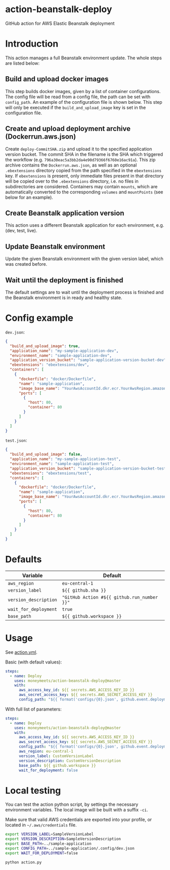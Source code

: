 # action-beanstalk-deploy
GitHub action for AWS Elastic Beanstalk deployment


# Introduction
This action manages a full Beanstalk environment update. The whole steps are listed below:

## Build and upload docker images
This step builds docker images, given by a list of container configurations.
The config file will be read from a config file, the path can be set with `config_path`.
An example of the configuration file is shown below.
This step will only be executed if the `build_and_upload_image` key is set in the configuration file.

## Create and upload deployment archive (Dockerrun.aws.json)
Create `deploy-CommitSHA.zip` and upload it to the specified application version bucket.
The commit SHA in the filename is the SHA which triggered the workflow (e.g. `796a30eac5a3bb2da4e90d79366f6760e16ac91a`).
This zip archive contains the `Dockerrun.aws.json`, as well as an optional `.ebextensions` directory copied from the path specified in the `ebextensions` key.
If `ebextensions` is present, only immediate files present in that directory will be copied over to the `.ebextensions` directory, i.e. no files in subdirectories are considered. 
Containers may contain `mounts`, which are automatically converted to the corresponding `volumes` and `mountPoints` (see below for an example). 

## Create Beanstalk application version
This action uses a different Beanstalk application for each environment, e.g. (dev, test, live).

## Update Beanstalk environment
Update the given Beanstalk environment with the given version label, which was created before.

## Wait until the deployment is finished
The default settings are to wait until the deployment process is finished and the Beanstalk environment is in ready and healthy state.


# Config example
`dev.json`:
```json
{
  "build_and_upload_image": true,
  "application_name": "my-sample-application-dev",
  "environment_name": "sample-application-dev",
  "application_version_bucket": "sample-application-version-bucket-dev",
  "ebextensions": "ebextensions/dev",
  "containers": [
    {
      "dockerfile": "docker/Dockerfile",
      "name": "sample-application",
      "image_base_name": "YourAwsAccountId.dkr.ecr.YourAwsRegion.amazonaws.com/your-ecr-repository",
      "ports": [
        {
          "host": 80,
          "container": 80
        }
      ]
    }
  ]
}
```

`test.json`:
```json
{
  "build_and_upload_image": false,
  "application_name": "my-sample-application-test",
  "environment_name": "sample-application-test",
  "application_version_bucket": "sample-application-version-bucket-test",
  "ebextensions": "ebextensions/test",
  "containers": [
    {
      "dockerfile": "docker/Dockerfile",
      "name": "sample-application",
      "image_base_name": "YourAwsAccountId.dkr.ecr.YourAwsRegion.amazonaws.com/your-ecr-repository",
      "ports": [
        {
          "host": 80,
          "container": 80
        }
      ]
    }
  ]
}
```

# Defaults
Variable | Default
---------|--------
`aws_region` | `eu-central-1`
`version_label` | `${{ github.sha }}`
`version_description` | `"GitHub Action #${{ github.run_number }}"`
`wait_for_deployment` | `true`
`base_path` | `${{ github.workspace }}`

# Usage

See [action.yml](action.yml).

Basic (with default values):
```yaml
steps:
  - name: Deploy
    uses: moneymeets/action-beanstalk-deploy@master
    with:
      aws_access_key_id: ${{ secrets.AWS_ACCESS_KEY_ID }}
      aws_secret_access_key: ${{ secrets.AWS_SECRET_ACCESS_KEY }}
      config_path: "${{ format('configs/{0}.json', github.event.deployment.environment) }}"
```

With full list of parameters:
```yaml
steps:
  - name: Deploy
    uses: moneymeets/action-beanstalk-deploy@master
    with:
      aws_access_key_id: ${{ secrets.AWS_ACCESS_KEY_ID }}
      aws_secret_access_key: ${{ secrets.AWS_SECRET_ACCESS_KEY }}
      config_path: "${{ format('configs/{0}.json', github.event.deployment.environment) }}"
      aws_region: eu-central-1
      version_label: CustomVersionLabel
      version_description: CustomVersionDescription
      base_path: ${{ github.workspace }}
      wait_for_deployment: false
```

# Local testing
You can test the action python script, by settings the necessary environment variables.
The local image will be built with a suffix `-ci`.

Make sure that valid AWS credentials are exported into your profile, or located in `~/.aws/credentials` file.

```bash
export VERSION_LABEL=SampleVersionLabel
export VERSION_DESCRIPTION=SampleVersionDescription
export BASE_PATH=../sample-application
export CONFIG_PATH=../sample-application/.config/dev.json
export WAIT_FOR_DEPLOYMENT=false

python action.py
```
